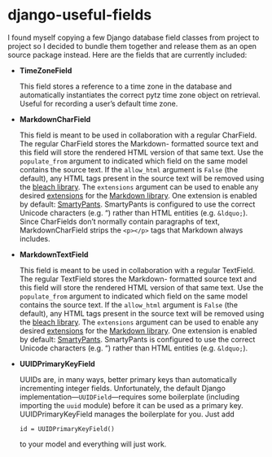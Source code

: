 # django-useful-fields

I found myself copying a few Django database field classes from project to project so I decided to bundle them together
and release them as an open source package instead. Here are the fields that are currently included:

*   **TimeZoneField**

    This field stores a reference to a time zone in the database and automatically instantiates the correct pytz time
    zone object on retrieval. Useful for recording a user’s default time zone.

*   **MarkdownCharField**

    This field is meant to be used in collaboration with a regular CharField. The regular CharField stores the Markdown-
    formatted source text and this field will store the rendered HTML version of that same text. Use the `populate_from`
    argument to indicated which field on the same model contains the source text. If the `allow_html` argument is
    `False` (the default), any HTML tags present in the source text will be removed using the
    [bleach library](https://github.com/mozilla/bleach). The `extensions` argument can be used to enable any desired
    [extensions](https://pythonhosted.org/Markdown/extensions/index.html) for the
    [Markdown library](https://pythonhosted.org/Markdown/). One extension is enabled by default:
    [SmartyPants](https://pythonhosted.org/Markdown/extensions/smarty.html). SmartyPants is configured to use the
    correct Unicode characters (e.g. “) rather than HTML entities (e.g. `&ldquo;`). Since CharFields don’t normally
    contain paragraphs of text, MarkdownCharField strips the `<p></p>` tags that Markdown always includes.

*   **MarkdownTextField**

    This field is meant to be used in collaboration with a regular TextField. The regular TextField stores the Markdown-
    formatted source text and this field will store the rendered HTML version of that same text. Use the `populate_from`
    argument to indicated which field on the same model contains the source text. If the `allow_html` argument is
    `False` (the default), any HTML tags present in the source text will be removed using the
    [bleach library](https://github.com/mozilla/bleach). The `extensions` argument can be used to enable any desired
    [extensions](https://pythonhosted.org/Markdown/extensions/index.html) for the
    [Markdown library](https://pythonhosted.org/Markdown/). One extension is enabled by default:
    [SmartyPants](https://pythonhosted.org/Markdown/extensions/smarty.html). SmartyPants is configured to use the
    correct Unicode characters (e.g. “) rather than HTML entities (e.g. `&ldquo;`).

*   **UUIDPrimaryKeyField**

    UUIDs are, in many ways, better primary keys than automatically incrementing integer fields. Unfortunately, the
    default Django implementation—`UUIDField`—requires some boilerplate (including importing the `uuid` module) before
    it can be used as a primary key. UUIDPrimaryKeyField manages the boilerplate for you. Just add

        id = UUIDPrimaryKeyField()

    to your model and everything will just work.

